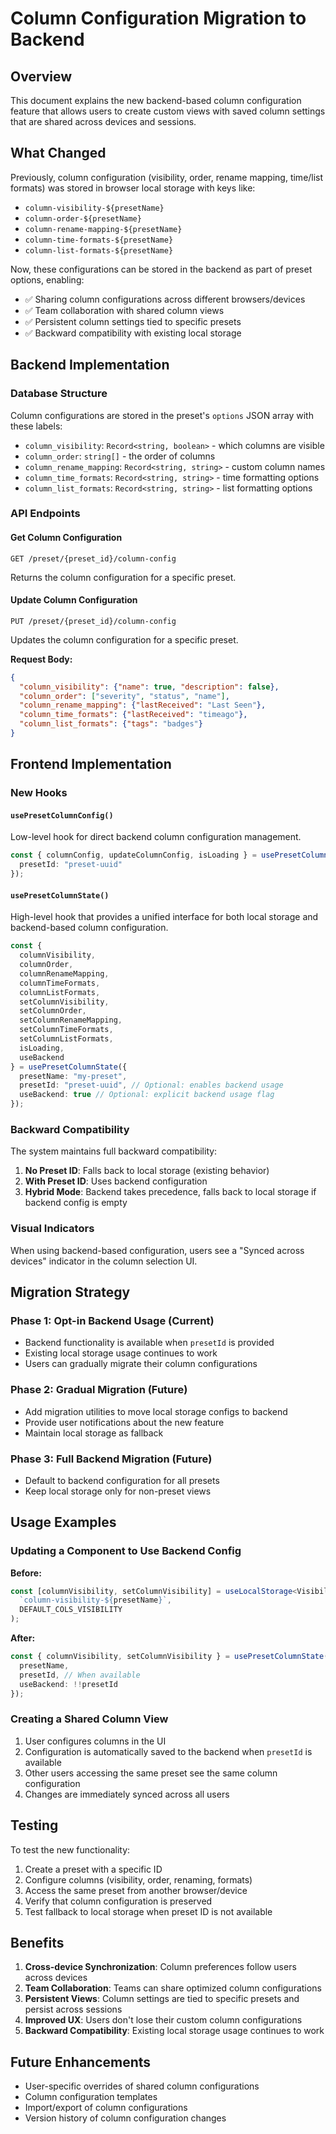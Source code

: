 # Column Configuration Migration to Backend

## Overview

This document explains the new backend-based column configuration feature that allows users to create custom views with saved column settings that are shared across devices and sessions.

## What Changed

Previously, column configuration (visibility, order, rename mapping, time/list formats) was stored in browser local storage with keys like:
- `column-visibility-${presetName}`
- `column-order-${presetName}`
- `column-rename-mapping-${presetName}`
- `column-time-formats-${presetName}`
- `column-list-formats-${presetName}`

Now, these configurations can be stored in the backend as part of preset options, enabling:
- ✅ Sharing column configurations across different browsers/devices
- ✅ Team collaboration with shared column views
- ✅ Persistent column settings tied to specific presets
- ✅ Backward compatibility with existing local storage

## Backend Implementation

### Database Structure

Column configurations are stored in the preset's `options` JSON array with these labels:
- `column_visibility`: `Record<string, boolean>` - which columns are visible
- `column_order`: `string[]` - the order of columns
- `column_rename_mapping`: `Record<string, string>` - custom column names
- `column_time_formats`: `Record<string, string>` - time formatting options
- `column_list_formats`: `Record<string, string>` - list formatting options

### API Endpoints

#### Get Column Configuration
```
GET /preset/{preset_id}/column-config
```
Returns the column configuration for a specific preset.

#### Update Column Configuration
```
PUT /preset/{preset_id}/column-config
```
Updates the column configuration for a specific preset.

**Request Body:**
```json
{
  "column_visibility": {"name": true, "description": false},
  "column_order": ["severity", "status", "name"],
  "column_rename_mapping": {"lastReceived": "Last Seen"},
  "column_time_formats": {"lastReceived": "timeago"},
  "column_list_formats": {"tags": "badges"}
}
```

## Frontend Implementation

### New Hooks

#### `usePresetColumnConfig()`
Low-level hook for direct backend column configuration management.

```typescript
const { columnConfig, updateColumnConfig, isLoading } = usePresetColumnConfig({
  presetId: "preset-uuid"
});
```

#### `usePresetColumnState()`
High-level hook that provides a unified interface for both local storage and backend-based column configuration.

```typescript
const {
  columnVisibility,
  columnOrder,
  columnRenameMapping,
  columnTimeFormats,
  columnListFormats,
  setColumnVisibility,
  setColumnOrder,
  setColumnRenameMapping,
  setColumnTimeFormats,
  setColumnListFormats,
  isLoading,
  useBackend
} = usePresetColumnState({
  presetName: "my-preset",
  presetId: "preset-uuid", // Optional: enables backend usage
  useBackend: true // Optional: explicit backend usage flag
});
```

### Backward Compatibility

The system maintains full backward compatibility:

1. **No Preset ID**: Falls back to local storage (existing behavior)
2. **With Preset ID**: Uses backend configuration
3. **Hybrid Mode**: Backend takes precedence, falls back to local storage if backend config is empty

### Visual Indicators

When using backend-based configuration, users see a "Synced across devices" indicator in the column selection UI.

## Migration Strategy

### Phase 1: Opt-in Backend Usage (Current)
- Backend functionality is available when `presetId` is provided
- Existing local storage usage continues to work
- Users can gradually migrate their column configurations

### Phase 2: Gradual Migration (Future)
- Add migration utilities to move local storage configs to backend
- Provide user notifications about the new feature
- Maintain local storage as fallback

### Phase 3: Full Backend Migration (Future)
- Default to backend configuration for all presets
- Keep local storage only for non-preset views

## Usage Examples

### Updating a Component to Use Backend Config

**Before:**
```typescript
const [columnVisibility, setColumnVisibility] = useLocalStorage<VisibilityState>(
  `column-visibility-${presetName}`,
  DEFAULT_COLS_VISIBILITY
);
```

**After:**
```typescript
const { columnVisibility, setColumnVisibility } = usePresetColumnState({
  presetName,
  presetId, // When available
  useBackend: !!presetId
});
```

### Creating a Shared Column View

1. User configures columns in the UI
2. Configuration is automatically saved to the backend when `presetId` is available
3. Other users accessing the same preset see the same column configuration
4. Changes are immediately synced across all users

## Testing

To test the new functionality:

1. Create a preset with a specific ID
2. Configure columns (visibility, order, renaming, formats)
3. Access the same preset from another browser/device
4. Verify that column configuration is preserved
5. Test fallback to local storage when preset ID is not available

## Benefits

1. **Cross-device Synchronization**: Column preferences follow users across devices
2. **Team Collaboration**: Teams can share optimized column configurations
3. **Persistent Views**: Column settings are tied to specific presets and persist across sessions
4. **Improved UX**: Users don't lose their custom column configurations
5. **Backward Compatibility**: Existing local storage usage continues to work

## Future Enhancements

- User-specific overrides of shared column configurations
- Column configuration templates
- Import/export of column configurations
- Version history of column configuration changes